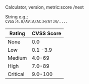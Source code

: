 Calculator, version, metric:score /next

String e.g.; \
`CVSS:4.0/AV:A/AC:H/AT:N/....`

|Rating |CVSS Score|
|-|-|
|None| 0.0|
|Low |0.1 -3.9 |
|Medium |4.0-69|
|High|7.0-89|
|Critical|9.0-100|
